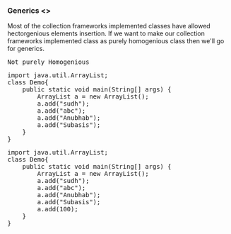 ### Generics <>

Most of the collection frameworks implemented classes have allowed hectorgenious elements insertion. 
If we want to make our collection frameworks implemented class as purely homogenious class then we'll go for generics. 

<pre>
Not purely Homogenious
</pre>
<pre>
import java.util.ArrayList;
class Demo{
    public static void main(String[] args) {
        ArrayList a = new ArrayList();
        a.add("sudh");
        a.add("abc");
        a.add("Anubhab");
        a.add("Subasis");
    }
}
</pre>

<pre>
import java.util.ArrayList;
class Demo{
    public static void main(String[] args) {
        ArrayList<String> a = new ArrayList();
        a.add("sudh");
        a.add("abc");
        a.add("Anubhab");
        a.add("Subasis");
        a.add(100);
    }
}
</pre>

